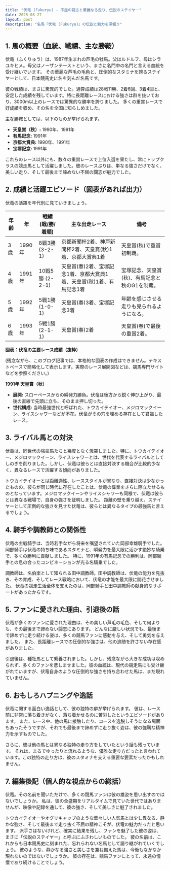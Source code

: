 ```yaml
---
title: "伏竜 (Fukuryu) - 不屈の闘志と華麗なる走り、伝説のステイヤー"
date: 2025-08-27
layout: post
description: "名馬『伏竜 (Fukuryu)』の伝説と魅力を深堀り"
---
```


## 1. 馬の概要（血統、戦績、主な勝鞍）

伏竜（ふくりゅう）は、1987年生まれの芦毛の牡馬。父はルドルフ、母はシラユキヒメ。母父はノーザンテーストという、まさに名門中の名門と言える血統を受け継いでいます。  その華麗な芦毛の毛色と、圧倒的なスタミナを誇るステイヤーとして、日本競馬史に名を刻んだ名馬です。

彼の戦績は、まさに驚異的でした。通算成績は28戦11勝、2着6回、3着4回と、安定した成績を残しています。特に長距離レースにおける強さは群を抜いており、3000m以上のレースでは驚異的な勝率を誇りました。  多くの重賞レースで好成績を収め、その名を全国に知らしめました。

主な勝鞍としては、以下のものが挙げられます。

* **天皇賞（秋）:** 1990年、1991年
* **有馬記念:** 1991年
* **京都大賞典:** 1990年、1991年
* **宝塚記念:** 1991年

これらのレース以外にも、数々の重賞レースで上位入選を果たし、常にトップクラスの競走馬として活躍しました。彼のレースぶりは、単なる強さだけでなく、美しい走り、そして最後まで諦めない不屈の闘志が魅力でした。


## 2. 成績と活躍エピソード（図表があれば出力）

伏竜の活躍を年代別に見ていきましょう。

| 年齢 | 年 | 戦績 (戦/勝/着順) | 主な出走レース | 備考 |
|---|---|---|---|---|
| 3歳 | 1990年 | 8戦3勝 (3-2-1) | 京都新聞杯2着、神戸新聞杯2着、天皇賞(秋)1着、京都大賞典1着 | 天皇賞(秋)で重賞初制覇。 |
| 4歳 | 1991年 | 10戦5勝 (2-2-1) | 天皇賞(春)2着、宝塚記念1着、京都大賞典1着、天皇賞(秋)1着、有馬記念1着 |  宝塚記念、天皇賞(秋)、有馬記念と秋のG1を制覇。 |
| 5歳 | 1992年 | 5戦1勝 (1-0-1) |  天皇賞(春)3着、宝塚記念3着 |  年齢を感じさせる走りも見られるようになる。 |
| 6歳 | 1993年 | 5戦1勝 (2-1-1) |  天皇賞(春)2着 | 天皇賞(春)で最後の重賞2着。 |


**図表：伏竜の主要レース成績（抜粋）**

(残念ながら、このブログ記事では、本格的な図表の作成はできません。テキストベースで簡略化して表示します。実際のレース展開図などは、競馬専門サイトなどを参照ください。)

**1991年 天皇賞（秋）**

* **展開:** スローペースからの瞬発力勝負。伏竜は後方から鋭く伸び上がり、最後の直線で先頭に立ち、そのまま押し切った。
* **世代構成:**  当時最強世代と呼ばれた、トウカイテイオー、メジロマックイーン、ライスシャワーなどが不在。伏竜がその穴を埋める存在として君臨したレース。


## 3. ライバル馬との対決

伏竜は、同世代の強豪馬たちと幾度となく激突しました。特に、トウカイテイオー、メジロマックイーン、ライスシャワーとは、世代を代表するライバルとしてしのぎを削りました。しかし、伏竜は彼らとは直接対決する機会が比較的少なく、異なるレースで活躍する傾向がありました。

トウカイテイオーとは距離適性、レーススタイルが異なり、直接対決は少なかったものの、彼らが同じ時代に存在したことは、伏竜の偉業をさらに際立たせるものとなっています。メジロマックイーンやライスシャワーも同様で、伏竜は彼らとは異なる戦場で、自身の強さを証明しました。  距離の壁を乗り越え、ステイヤーとして圧倒的な強さを見せた伏竜は、彼らとは異なるタイプの最強馬と言えるでしょう。


## 4. 騎手や調教師との関係性

伏竜の主戦騎手は、当時若手ながら将来を嘱望されていた岡部幸雄騎手でした。岡部騎手は伏竜の持ち味であるスタミナと、瞬発力を最大限に活かす絶妙な騎乗で、多くの勝利に貢献しました。  特に、1991年の有馬記念での勝利は、岡部騎手との息の合ったコンビネーションが光る名騎乗でした。

調教師は、名伯楽として知られる田中調教師。田中調教師は、伏竜の能力を見抜き、その育成、そしてレース戦略において、伏竜の才能を最大限に開花させました。  伏竜の競走生活全体を支えたのは、岡部騎手と田中調教師の献身的なサポートがあったからです。


## 5. ファンに愛された理由、引退後の話

伏竜が多くのファンに愛された理由は、その美しい芦毛の毛色、そして何よりも、その最後まで諦めない闘志にあります。  どんなに厳しい状況でも、最後まで諦めずに走り続ける姿は、多くの競馬ファンに感動を与え、そして勇気を与えました。  また、長距離レースでの圧倒的な強さは、他の追随を許さない存在感がありました。

引退後は、種牡馬として繋養されました。しかし、残念ながら大きな成功は収められず、多くのファンを悲しませました。彼の血統は、現代の競走馬にも受け継がれていますが、伏竜自身のような圧倒的な強さを持ち合わせた馬は、まだ現れていません。


## 6. おもしろハプニングや逸話

伏竜に関する面白い逸話として、彼の独特の癖が挙げられます。  彼は、レース前に非常に落ち着きがなく、落ち着かせるのに苦労したというエピソードがあります。  また、レース中、他の馬に接触したり、コースを逸脱しそうになる場面もあったそうですが、それでも最後まで諦めずに走り抜く姿は、彼の強靭な精神力を示すものでした。

さらに、彼は他の馬とは異なる独特の走り方をしていたという話も残っています。  それは、まるでゆったりと流れるような、優雅な走り方だったと言われています。この独特の走り方は、彼のスタミナを支える重要な要素だったかもしれません。


## 7. 編集後記（個人的な視点からの総括）

伏竜。その名前を聞いただけで、多くの競馬ファンは彼の雄姿を思い出すのではないでしょうか。  私は、彼の全盛期をリアルタイムで見ていた世代ではありませんが、映像や記録を通して、彼の強さ、そして美しさに魅了されました。

トウカイテイオーやオグリキャップのような華々しい人気馬とは少し異なる、静かな強さ、そして最後まで走り抜く不屈の精神こそが、伏竜の魅力だったと思います。  派手さはないけれど、確実に結果を残し、ファンを魅了した彼の姿は、まさに「伝説のステイヤー」と呼ぶにふさわしいものでした。  彼の名前は、これからも日本競馬史に刻まれた、忘れられない名馬として語り継がれていくでしょう。  彼のような、静かなる強さと美しさを兼ね備えた馬は、今後もなかなか現れないのではないでしょうか。  彼の存在は、競馬ファンにとって、永遠の憧憬であり続けることでしょう。

